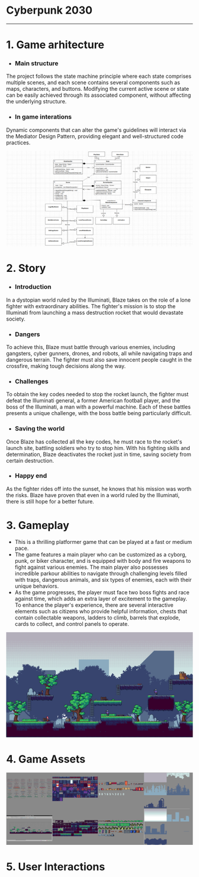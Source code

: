 # Cyberpunk 2030

-------
# 1. Game arhitecture
- ### Main structure
 The project follows the state machine principle where each state comprises multiple scenes, and each scene contains several components such as maps, characters, and buttons. Modifying the current active scene or state can be easily achieved through its associated component, without affecting the underlying structure.

- ### In game interations 
Dynamic components that can alter the game's guidelines will interact via the Mediator Design Pattern, providing elegant and well-structured code practices.

![Example Image](presentation_resources/arhitecture.png "Resources")

# 2. Story  

- ### Introduction
 In a dystopian world ruled by the Illuminati, Blaze takes on the role of a lone fighter with extraordinary abilities. The fighter's mission is to stop the Illuminati from launching a mass destruction rocket that would devastate society.

- ###  Dangers
 To achieve this, Blaze must battle through various enemies, including gangsters, cyber gunners, drones, and robots, all while navigating traps and dangerous terrain. The fighter must also save innocent people caught in the crossfire, making tough decisions along the way.

- ###  Challenges
 To obtain the key codes needed to stop the rocket launch, the fighter must defeat the Illuminati general, a former American football player, and the boss of the Illuminati, a man with a powerful machine. Each of these battles presents a unique challenge, with the boss battle being particularly difficult.

- ### Saving the world
 Once Blaze has collected all the key codes, he must race to the rocket's launch site, battling soldiers who try to stop him. With his fighting skills and determination, Blaze deactivates the rocket just in time, saving society from certain destruction.

- ### Happy end
 As the fighter rides off into the sunset, he knows that his mission was worth the risks. Blaze have proven that even in a world ruled by the Illuminati, there is still hope for a better future.

# 3. Gameplay
- This is a thrilling platformer game that can be played at a fast or medium pace.
- The game features a main player who can be customized as a cyborg, punk, or biker character, and is equipped with body and fire weapons to fight against various enemies. The main player also possesses incredible parkour abilities to navigate through challenging levels filled with traps, dangerous animals, and six types of enemies, each with their unique behaviors.
- As the game progresses, the player must face two boss fights and race against time, which adds an extra layer of excitement to the gameplay. To enhance the player's experience, there are several interactive elements such as citizens who provide helpful information, chests that contain collectable weapons, ladders to climb, barrels that explode, cards to collect, and control panels to operate.

![Example Image](presentation_resources/game_preview.png "GamePreview")

# 4. Game Assets
![Example Image](presentation_resources/all_assets.png "Resources")


# 5. User Interactions
